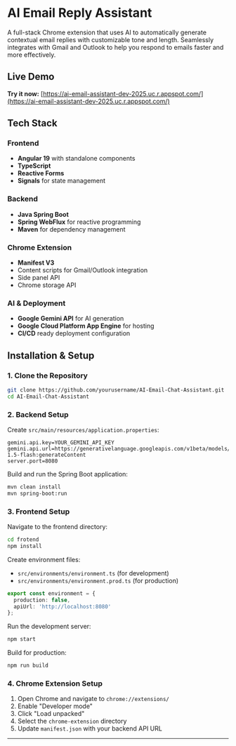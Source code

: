# AI Email Reply Assistant

A full-stack Chrome extension that uses AI to automatically generate contextual email replies with customizable tone and length. Seamlessly integrates with Gmail and Outlook to help you respond to emails faster and more effectively.

## Live Demo

**Try it now:** [https://ai-email-assistant-dev-2025.uc.r.appspot.com/](https://ai-email-assistant-dev-2025.uc.r.appspot.com/)

##  Tech Stack

### Frontend
- **Angular 19** with standalone components
- **TypeScript**
- **Reactive Forms**
- **Signals** for state management

### Backend
- **Java Spring Boot**
- **Spring WebFlux** for reactive programming
- **Maven** for dependency management

### Chrome Extension
- **Manifest V3**
- Content scripts for Gmail/Outlook integration
- Side panel API
- Chrome storage API

### AI & Deployment
- **Google Gemini API** for AI generation
- **Google Cloud Platform App Engine** for hosting
- **CI/CD** ready deployment configuration



## Installation & Setup

### 1. Clone the Repository
```bash
git clone https://github.com/yourusername/AI-Email-Chat-Assistant.git
cd AI-Email-Chat-Assistant
```

### 2. Backend Setup

Create `src/main/resources/application.properties`:
```properties
gemini.api.key=YOUR_GEMINI_API_KEY
gemini.api.url=https://generativelanguage.googleapis.com/v1beta/models/gemini-1.5-flash:generateContent
server.port=8080
```

Build and run the Spring Boot application:
```bash
mvn clean install
mvn spring-boot:run
```

### 3. Frontend Setup

Navigate to the frontend directory:
```bash
cd frotend
npm install
```

Create environment files:
- `src/environments/environment.ts` (for development)
- `src/environments/environment.prod.ts` (for production)

```typescript
export const environment = {
  production: false,
  apiUrl: 'http://localhost:8080'
};
```

Run the development server:
```bash
npm start
```

Build for production:
```bash
npm run build
```

### 4. Chrome Extension Setup

1. Open Chrome and navigate to `chrome://extensions/`
2. Enable "Developer mode"
3. Click "Load unpacked"
4. Select the `chrome-extension` directory
5. Update `manifest.json` with your backend API URL
---


